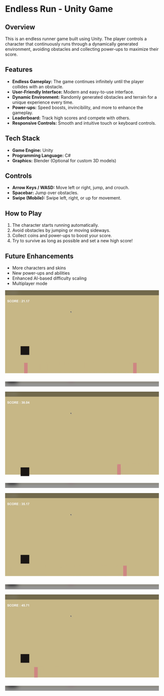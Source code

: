 # Endless Run - Unity Game

## Overview

This is an endless runner game built using Unity. The player controls a character that continuously runs through a dynamically generated environment, avoiding obstacles and collecting power-ups to maximize their score.

## Features

*   **Endless Gameplay:** The game continues infinitely until the player collides with an obstacle.
*   **User-Friendly Interface:** Modern and easy-to-use interface.
*   **Dynamic Environment:** Randomly generated obstacles and terrain for a unique experience every time.
*   **Power-ups:** Speed boosts, invincibility, and more to enhance the gameplay.
*   **Leaderboard:** Track high scores and compete with others.
*   **Responsive Controls:** Smooth and intuitive touch or keyboard controls.

## Tech Stack

*   **Game Engine:** Unity
*   **Programming Language:** C#
*   **Graphics:** Blender (Optional for custom 3D models)

## Controls

*   **Arrow Keys / WASD:** Move left or right, jump, and crouch.
*   **Spacebar:** Jump over obstacles.
*   **Swipe (Mobile):** Swipe left, right, or up for movement.

## How to Play

1.  The character starts running automatically.
2.  Avoid obstacles by jumping or moving sideways.
3.  Collect coins and power-ups to boost your score.
4.  Try to survive as long as possible and set a new high score!

## Future Enhancements

*   More characters and skins
*   New power-ups and abilities
*   Enhanced AI-based difficulty scaling
*   Multiplayer mode




![image_alt](https://github.com/mohitchaudhary007/Endless-Runner/blob/main/Image/1.png?raw=true)

![image_alt](https://github.com/mohitchaudhary007/Endless-Runner/blob/main/Image/4.png?raw=true)

![image_alt](https://github.com/mohitchaudhary007/Endless-Runner/blob/main/Image/2.png?raw=true)

![image_alt](https://github.com/mohitchaudhary007/Endless-Runner/blob/main/Image/3.png?raw=true)
